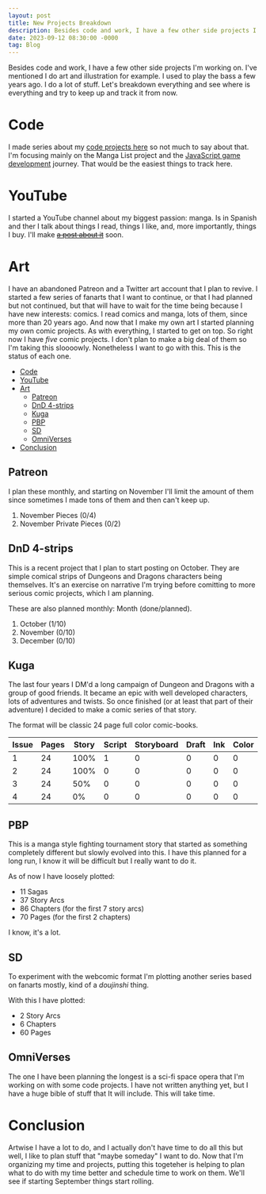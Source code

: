 ```yaml
---
layout: post
title: New Projects Breakdown
description: Besides code and work, I have a few other side projects I'm working on, so here they are.
date: 2023-09-12 08:30:00 -0000
tag: Blog
---
```

Besides code and work, I have a few other side projects I'm working on. I've mentioned I do art and illustration for example. I used to play the bass a few years ago. I do a lot of stuff. Let's breakdown everything and see where is everything and try to keep up and track it from now.

# Code

I made series about my [code projects here](/2022-08-18-projects-status-part-i) so not much to say about that. I'm focusing mainly on the Manga List project and the [JavaScript game development](/2022-08-19-javascript-games-part-i) journey. That would be the easiest things to track here.

# YouTube

I started a YouTube channel about my biggest passion: manga. Is in Spanish and ther I talk about things I read, things I like, and, more importantly, things I buy. I'll make [~~a post about it~~](/2023-09-19-youtube-planning) soon.

# Art

I have an abandoned Patreon and a Twitter art account that I plan to revive. I started a few series of fanarts that I want to continue, or that I had planned but not continued, but that will have to wait for the time being because I have new interests: comics. I read comics and manga, lots of them, since more than 20 years ago. And now that I make my own art I started planning my own comic projects.
As with everything, I started to get on top. So right now I have *five* comic projects. I don't plan to make a big deal of them so I'm taking this sloooowly. Nonetheless I want to go with this.
This is the status of each one.

- [Code](#code)
- [YouTube](#youtube)
- [Art](#art)
  - [Patreon](#patreon)
  - [DnD 4-strips](#dnd-4-strips)
  - [Kuga](#kuga)
  - [PBP](#pbp)
  - [SD](#sd)
  - [OmniVerses](#omniverses)
- [Conclusion](#conclusion)

## Patreon

I plan these monthly, and starting on November I'll limit the amount of them since sometimes I made tons of them and then can't keep up.

1. November Pieces (0/4)
2. November Private Pieces (0/2)

## DnD 4-strips

This is a recent project that I plan to start posting on October. They are simple comical strips of Dungeons and Dragons characters being themselves. It's an exercise on narrative I'm trying before comitting to more serious comic projects, which I am planning.

These are also planned monthly: Month (done/planned).

1. October (1/10)
2. November (0/10)
3. December (0/10)

## Kuga

The last four years I DM'd a long campaign of Dungeon and Dragons with a group of good friends. It became an epic with well developed characters, lots of adventures and twists. So once finished (or at least that part of their adventure) I decided to make a comic series of that story.

The format will be classic 24 page full color comic-books.

| Issue | Pages | Story | Script | Storyboard | Draft | Ink | Color | Render |
|-------|-------|-------|--------|-------|-----|-------|--------|----|
| 1 | 24 | 100% | 1 | 0 | 0 | 0 | 0 | 0
| 2 | 24 | 100% | 0 | 0 | 0 | 0 | 0 | 0
| 3 | 24 | 50% | 0 | 0 | 0 | 0 | 0 | 0
| 4 | 24 | 0% | 0 | 0 | 0 | 0 | 0 | 0

## PBP

This is a manga style fighting tournament story that started as something completely different but slowly evolved into this. I have this planned for a long run, I know it will be difficult but I really want to do it.

As of now I have loosely plotted:

- 11 Sagas
- 37 Story Arcs
- 86 Chapters (for the first 7 story arcs)
- 70 Pages (for the first 2 chapters)

I know, it's a lot.

## SD

To experiment with the webcomic format I'm plotting another series based on fanarts mostly, kind of a *doujinshi* thing.

With this I have plotted:

- 2 Story Arcs
- 6 Chapters
- 60 Pages

## OmniVerses

The one I have been planning the longest is a sci-fi space opera that I'm working on with some code projects. I have not written anything yet, but I have a huge bible of stuff that It will include. This will take time.

# Conclusion

Artwise I have a lot to do, and I actually don't have time to do all this but well, I like to plan stuff that "maybe someday" I want to do. Now that I'm organizing my time and projects, putting this togeteher is helping to plan what to do with my time better and schedule time to work on them. We'll see if starting September things start rolling.
